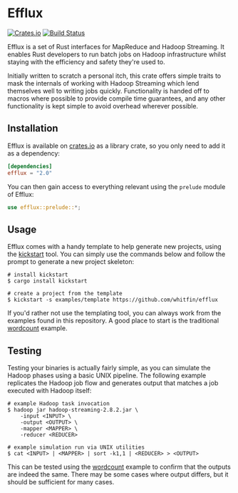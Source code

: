 # Efflux
[![Crates.io](https://img.shields.io/crates/v/efflux.svg)](https://crates.io/crates/efflux) [![Build Status](https://img.shields.io/github/actions/workflow/status/whitfin/efflux/ci.yml)](https://github.com/whitfin/efflux/actions)

Efflux is a set of Rust interfaces for MapReduce and Hadoop Streaming. It enables Rust developers to run batch jobs on Hadoop infrastructure whilst staying with the efficiency and safety they're used to.

Initially written to scratch a personal itch, this crate offers simple traits to mask the internals of working with Hadoop Streaming which lend themselves well to writing jobs quickly. Functionality is handed off to macros where possible to provide compile time guarantees, and any other functionality is kept simple to avoid overhead wherever possible.

## Installation

Efflux is available on [crates.io](https://crates.io/crates/efflux) as a library crate, so you only need to add it as a dependency:

```toml
[dependencies]
efflux = "2.0"
```

You can then gain access to everything relevant using the `prelude` module of Efflux:

```rust
use efflux::prelude::*;
```

## Usage

Efflux comes with a handy template to help generate new projects, using the [kickstart](https://github.com/Keats/kickstart) tool. You can simply use the commands below and follow the prompt to generate a new project skeleton:

```shell
# install kickstart
$ cargo install kickstart

# create a project from the template
$ kickstart -s examples/template https://github.com/whitfin/efflux
```

If you'd rather not use the templating tool, you can always work from the examples found in this repository. A good place to start is the traditional [wordcount](examples/wordcount) example.

## Testing

Testing your binaries is actually fairly simple, as you can simulate the Hadoop phases using a basic UNIX pipeline. The following example replicates the Hadoop job flow and generates output that matches a job executed with Hadoop itself:

```shell
# example Hadoop task invocation
$ hadoop jar hadoop-streaming-2.8.2.jar \
    -input <INPUT> \
    -output <OUTPUT> \
    -mapper <MAPPER> \
    -reducer <REDUCER>

# example simulation run via UNIX utilities
$ cat <INPUT> | <MAPPER> | sort -k1,1 | <REDUCER> > <OUTPUT>
```

This can be tested using the [wordcount](examples/wordcount) example to confirm that the outputs are indeed the same. There may be some cases where output differs, but it should be sufficient for many cases.
